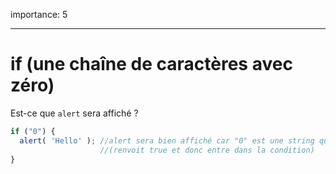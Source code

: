 importance: 5

---

# if (une chaîne de caractères avec zéro)

Est-ce que `alert` sera affiché ?

```js
if ("0") {
  alert( 'Hello' ); //alert sera bien affiché car "0" est une string qui n'est pas vide 
                    //(renvoit true et donc entre dans la condition)
}
```

